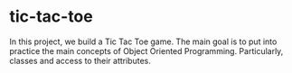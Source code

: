 # tic-tac-toe
In this project, we build a Tic Tac Toe game. The main goal is to put into practice the main concepts of Object Oriented Programming. Particularly, classes and access to their attributes.
